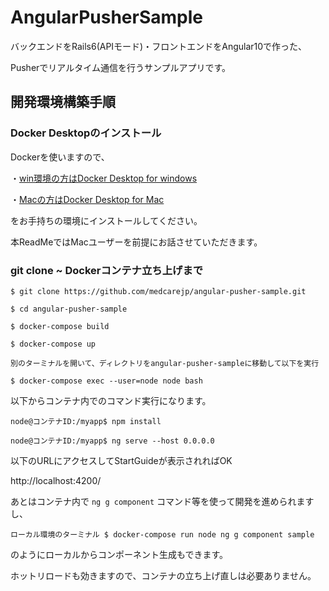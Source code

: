 # AngularPusherSample

バックエンドをRails6(APIモード)・フロントエンドをAngular10で作った、

Pusherでリアルタイム通信を行うサンプルアプリです。

## 開発環境構築手順

### Docker Desktopのインストール

Dockerを使いますので、

・[win環境の方はDocker Desktop for windows](https://docs.docker.jp/docker-for-windows/install.html)

・[Macの方はDocker Desktop for Mac](https://docs.docker.jp/docker-for-mac/install.html)

をお手持ちの環境にインストールしてください。

本ReadMeではMacユーザーを前提にお話させていただきます。

### git clone ~ Dockerコンテナ立ち上げまで

```
$ git clone https://github.com/medcarejp/angular-pusher-sample.git

$ cd angular-pusher-sample

$ docker-compose build

$ docker-compose up

別のターミナルを開いて、ディレクトリをangular-pusher-sampleに移動して以下を実行

$ docker-compose exec --user=node node bash
```

以下からコンテナ内でのコマンド実行になります。

```
node@コンテナID:/myapp$ npm install

node@コンテナID:/myapp$ ng serve --host 0.0.0.0
```

以下のURLにアクセスしてStartGuideが表示されればOK

http://localhost:4200/

あとはコンテナ内で ```ng g component``` コマンド等を使って開発を進められますし、

```
ローカル環境のターミナル $ docker-compose run node ng g component sample
```

のようにローカルからコンポーネント生成もできます。

ホットリロードも効きますので、コンテナの立ち上げ直しは必要ありません。
